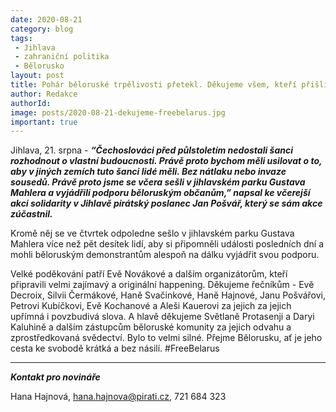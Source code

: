 ```yaml
---
date: 2020-08-21
category: blog
tags:
 - Jihlava
 - zahraniční politika
 - Bělorusko
layout: post
title: Pohár běloruské trpělivosti přetekl. Děkujeme všem, kteří přišli vyjádřit svou podporu běloruským protestům za svobodu
author: Redakce
authorId:  
image: posts/2020-08-21-dekujeme-freebelarus.jpg
important: true
---
```


Jihlava, 21. srpna - ***“Čechoslováci před půlstoletím nedostali šanci rozhodnout o vlastní budoucnosti. Právě proto bychom měli usilovat o to, aby v jiných zemích tuto šanci lidé měli. Bez nátlaku nebo invaze sousedů. Právě proto jsme se včera sešli v jihlavském parku Gustava Mahlera a vyjádřili podporu běloruským občanům,” napsal ke včerejší akci solidarity v Jihlavě pirátský poslanec Jan Pošvář, který se sám akce zúčastnil.***

Kromě něj se ve čtvrtek odpoledne sešlo v jihlavském parku Gustava Mahlera více než pět desítek lidí, aby si připomněli události posledních dní a mohli běloruským demonstrantům alespoň na dálku vyjádřit svou podporu.

Velké poděkování patří Evě Novákové a dalším organizátorům, kteří připravili velmi zajímavý a originální happening. Děkujeme řečníkům - Evě Decroix, Silvii Čermákové, Haně Svačinkové, Haně Hajnové, Janu Pošvářovi, Petrovi Kubíčkovi, Evě Kochanové a Aleši Kauerovi za jejich za jejich upřímná i povzbudivá slova. A hlavě děkujeme Světlaně Protasenji a Daryi Kaluhině a dalším zástupcům běloruské komunity za jejich odvahu a zprostředkovaná svědectví. Bylo to velmi silné. Přejme Bělorusku, ať je jeho cesta ke svobodě krátká a bez násilí. #FreeBelarus

---

***Kontakt pro novináře***

Hana Hajnová, <hana.hajnova@pirati.cz>, 721 684 323
